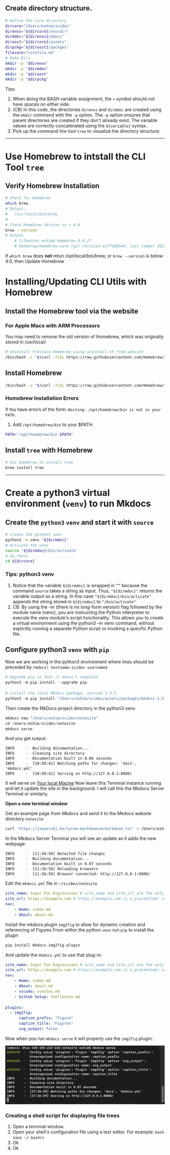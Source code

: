 


## Create directory structure.

```bash
# Define the core directory
dircore="/Users/eshim/scidev"
direnvs="${dircore}/envsdir"
dirmdoc="${direnvs}/mdocs"
dirasst="${dircore}/assets"
dirpckg="${dirasst}/packges"
filecore="corefile.md"
# Make Dirs
mkdir -p "$direnvs"
mkdir -p "$dirmdoc"
mkdir -p "$dirasst"
mkdir -p "$dirpckg"
```

Tips:
1. When doing the BASH variable assignment, the `=` symbol should not have spaces on either side.
2. (CB) In this code, the directories `direnvs` and `dirmdoc` are created using the `mkdir` command with the `-p` option. The `-p` option ensures that parent directories are created if they don't already exist. The variable values are correctly concatenated using the `${variable}` syntax.
3. Pick up the command line tool `tree` to visualize the directory structure: 		

---

# Use Homebrew to intstall the CLI Tool `tree`

## Verify Homebrew Installation
```bash
# Check for Homebrew
which brew
# Output:
#   /usr/local/bin/brew
# 
# Check Homebrew Version ia > 4.0
brew --version
# Output
    # lifenotes eshim$ Homebrew 4.0.27
    # Homebrew/homebrew-core (git revision e1774d6544; last commit 2023-07-06)
```

If `which brew` does **not** retun /opt/local/bin/brew, or `brew --version` is below 4.0, then Update Homebrew

# Installing/Updating CLI Utils with Homebrew

## Install the Homebrew tool via the website

### For Apple Macs with ARM Processors

You may need to remove the old version of Homebrew, which was originally stored in /usr/local/

```bash
# Uninstall Previous Homebrew using uninstall.sh from website
/bin/bash -c "$(curl -fsSL https://raw.githubusercontent.com/Homebrew/install/HEAD/uninstall.sh)"

```

## Install Homebrew

```bash
/bin/bash -c "$(curl -fsSL https://raw.githubusercontent.com/Homebrew/install/HEAD/install.sh)"
```

### Homebrew Installation Errors

If tou have errors of the form: `Warning: /opt/homebrew/bin is not in your PATH.`
1. Add `/opt/homebrew/bin` to your $PATH.

```bash
PATH="/opt/homebrew/bin:$PATH"
```

## Install `tree` with Homebrew

```bash
# Use homebrew to install tree
brew install tree
```

--- 		

# Create a python3 virtual environment (`venv`) to run Mkdocs

## Create the `python3` `venv` and start it with `source`

```bash
# Create the python3 venv
python3 -m venv "${dirmdoc}"
# Activate the venv
source "${dirmdoc}/bin/activate"
# Go there
cd ${dircore}
```

### Tips: python3 venv

1. Notice that the variable `${dirmdoc}` is wrapped in `””` because the command `source` takes a string as input. Thus, `"${dirmdoc}"` returns the variable output as a string. In this case `"${dirmdoc}/bin/acticate"` appends the string stored in `${dirmdoc}` to `"/bin/activate"`
2. CB: By using the -m (there is no long-form version) flag followed by the module name (venv), you are instructing the Python interpreter to execute the venv module's script functionality. This allows you to create a virtual environment using the python3 -m venv command, without explicitly running a separate Python script or invoking a specific Python file.

## Configure python3 `venv` with `pip`

Now we are working in the python3 environment where lines should be preceded by `(mdocs) hostname:scidev username$`
```python
# Upgrade pip so that it doesn't complain
python3 -m pip install --upgrade pip

# install the local Mkdocs package, version 1.4.3
python3 -m pip install "/Users/eshim/scidev/assets/packages/mkdocs-1.4.3.tar.gz"
```

Then create the MkDocs project directory in the python3 venv
```python
mkdocs new "/Users/eshim/scidev/notesite"
cd /Users/eshim/scidev/notesite
mkdocs serve
```
And you get output:
```
INFO     -  Building documentation...
INFO     -  Cleaning site directory
INFO     -  Documentation built in 0.06 seconds
INFO     -  [10:50:41] Watching paths for changes: 'docs', 'mkdocs.yml'
INFO     -  [10:50:41] Serving on http://127.0.0.1:8000/
```
It will serve on [Your local Macine](http://127.0.0.1:8000/)
Now leave this Terminal instance running and let it update the site in the background. I will call this the Mkdocs Server Terminal or similarly.

**Open a new terminal window**

Get an example page from Mkdocs and send it to the Mkdocs website directory `notesite`
```bash
curl 'https://jaspervdj.be/lorem-markdownum/markdown.txt' > /Users/eshim/scidev/notesite/docs/about.md
```

In the Mkdocs Server Terminal you will see an update as it adds the new webpage:
```
INFO     -  [11:36:50] Detected file changes
INFO     -  Building documentation...
INFO     -  Documentation built in 0.07 seconds
INFO     -  [11:36:50] Reloading browsers
INFO     -  [11:36:50] Browser connected: http://127.0.0.1:8000/
```

Edit the `mkdocs.yml` file in `~/scidev/notesite`
```yaml
site_name: Super Fun Digressions # site_name and site_url are the only required fields
site_url: https://example.com # https://example.com is a placeholder value
nav: 
    - Home: index.md
    - About: about.md
```
Install the mkdocs plugin `img2fig` to allow for dynamic creation and referencing of Figures
From within the python `venv` run `pip` to install the plugin
```python
pip install mkdocs-img2fig-plugin
```

And update the `mkdocs.yml` to use that plug-in:
```yaml
site_name: Super Fun Digressions # site_name and site_url are the only required fields
site_url: https://example.com # https://example.com is a placeholder value
nav: 
    - Home: index.md
    - About: about.md
    - vscode: vsnotes.md
    - Github Setup: shellnotes.md 

plugins:
  - img2fig:
      caption_prefix: "Figure"
      caption_title: "Figures"
      svg_output: false
```

Now when you run `mkdocs serve` it will properly use the `img2fig` plugin:

![mkdocs serve with img2fig plugin enabled](notesite/img/mkDocsExample-enablingPackage.png)

### Creating a shell script for displaying file trees

1. Open a terminal window.
2. Open your shell's configuration file using a text editor. For example:
		```bash
		nano ~/.bashrc
		```
3. Ok
4. Ok